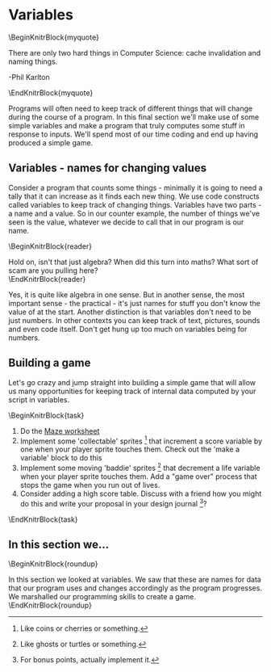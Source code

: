 # Variables

\BeginKnitrBlock{myquote}<div class="myquote">There are only two hard things in Computer Science: cache invalidation and naming things.

-Phil Karlton
</div>\EndKnitrBlock{myquote}

Programs will often need to keep track of different things that will change during the course of a program. In this final section we'll make use of some simple variables and make a program that truly computes some stuff in response to inputs. We'll spend most of our time coding and end up having produced a simple game.

## Variables - names for changing values

Consider a program that counts some things - minimally it is going to need a tally that it can increase as it finds each new thing. We use code constructs called variables to keep track of changing things. Variables have two parts - a name and a value. So in our counter example, the number of things we've seen is the value, whatever we decide to call that in our program is our name.

\BeginKnitrBlock{reader}<div class="reader">Hold on, isn't that just algebra? When did this turn into maths? What sort of scam are you pulling here?</div>\EndKnitrBlock{reader}

Yes, it is quite like algebra in one sense. But in another sense, the most important sense - the practical  -  it's just names for stuff you don't know the value of at the start. Another distinction is that variables don't need to be just numbers. In other contexts you can keep track of text, pictures, sounds and even code itself. Don't get hung up too much on variables being for numbers.  

## Building a game

Let's go crazy and jump straight into building a simple game that will allow us many opportunities for keeping track of internal data computed by your script in variables. 

\BeginKnitrBlock{task}<div class="task">
  1. Do the [Maze worksheet](worksheets/scratch_maze.pdf)
  2. Implement some 'collectable' sprites [^6] that increment a score variable by one when your player sprite touches them. Check out the 'make a variable' block to do this
  3. Implement some moving 'baddie' sprites [^7] that decrement a life variable when your player sprite touches them. Add a "game over" process that stops the game when you run out of lives.
  4. Consider adding a high score table. Discuss with a friend how you might do this and write your proposal in your design journal [^8]? 
</div>\EndKnitrBlock{task}

## In this section we...

\BeginKnitrBlock{roundup}<div class="roundup">In this section we looked at variables. We saw that these are names for data that our program uses and changes accordingly as the program progresses. We marshalled our programming skills to create a game. </div>\EndKnitrBlock{roundup}
[^6]: Like coins or cherries or something. 
[^7]: Like ghosts or turtles or something. 
[^8]: For bonus points, actually implement it.

